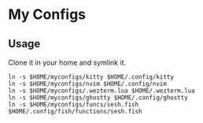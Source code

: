 # My Configs

## Usage

Clone it in your home and symlink it.

```shell
ln -s $HOME/myconfigs/kitty $HOME/.config/kitty
ln -s $HOME/myconfigs/nvim $HOME/.config/nvim
ln -s $HOME/myconfigs/.wezterm.lua $HOME/.wezterm.lua
ln -s $HOME/myconfigs/ghostty $HOME/.config/ghostty
ln -s $HOME/myconfigs/funcs/sesh.fish $HOME/.config/fish/functions/sesh.fish
```

